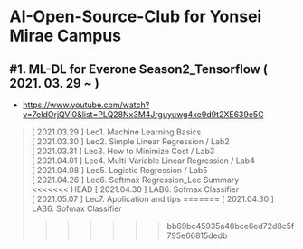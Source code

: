 AI-Open-Source-Club for Yonsei Mirae Campus
========


## #1. ML-DL for Everone Season2_Tensorflow ( 2021. 03. 29 ~ )
* https://www.youtube.com/watch?v=7eldOrjQVi0&list=PLQ28Nx3M4Jrguyuwg4xe9d9t2XE639e5C
>[ 2021.03.29 ]   Lec1. Machine Learning Basics  
>[ 2021.03.30 ]   Lec2. Simple Linear Regression  /  Lab2  
>[ 2021.03.31 ]   Lec3. How to Minimize Cost / Lab3  
>[ 2021.04.01 ]   Lec4. Multi-Variable Linear Regression / Lab4  
>[ 2021.04.08 ]   Lec5. Logistic Regression / Lab5  
>[ 2021.04.26 ]   Lec6. Softmax Regression_Lec Summary  
<<<<<<< HEAD
>[ 2021.04.30 ]   LAB6. Sofmax Classifier  
>[ 2021.05.07 ]   Lec7. Application and tips
=======
>[ 2021.04.30 ]   LAB6. Sofmax Classifier
>>>>>>> bb69bc45935a48bce6ed72d8c5f795e66815dedb
